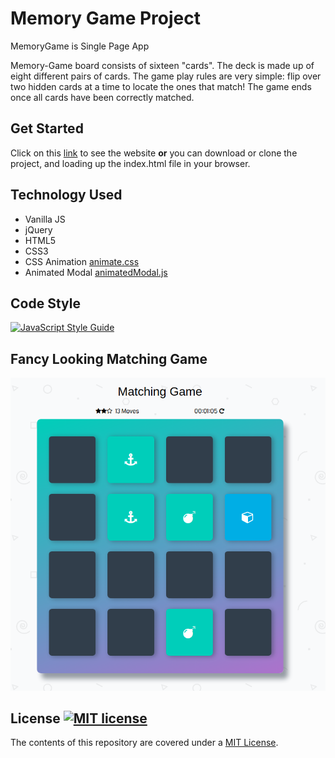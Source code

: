 # Memory Game Project

MemoryGame is Single Page App

Memory-Game board consists of sixteen "cards". The deck is made up of eight different pairs of cards. The game play rules are very simple: flip over two hidden cards at a time to locate the ones that match! The game ends once all cards have been correctly matched.

## Get Started

Click on this [link](https://abdsamadf.github.io/memory-game) to see the website **or** you can download or clone the project, and loading up the index.html file in your browser.

## Technology Used

* Vanilla JS
* jQuery
* HTML5
* CSS3
* CSS Animation [animate.css](https://daneden.github.io/animate.css)
* Animated Modal [animatedModal.js](https://joaopereirawd.github.io/animatedModal.js)

## Code Style

[![JavaScript Style Guide](https://cdn.rawgit.com/standard/standard/master/badge.svg)](https://github.com/standard/standard)

## Fancy Looking Matching Game

![Matching Game looks like](img/screenshots/matching-game.png)


## License [![MIT license](https://img.shields.io/github/license/abdsamadf/memory-game)](http://opensource.org/licenses/MIT)

The contents of this repository are covered under a [MIT License](https://github.com/abdsamadf/memory-game/blob/master/LICENSE).
